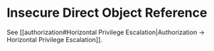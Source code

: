 # Insecure Direct Object Reference

See [[authorization#Horizontal Privilege Escalation|Authorization -> Horizontal Privilege Escalation]].
